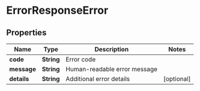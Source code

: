 

# ErrorResponseError


## Properties

| Name | Type | Description | Notes |
|------------ | ------------- | ------------- | -------------|
|**code** | **String** | Error code |  |
|**message** | **String** | Human-readable error message |  |
|**details** | **String** | Additional error details |  [optional] |



